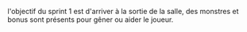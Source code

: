l'objectif du sprint 1 est d'arriver à la sortie de la salle, des monstres et bonus sont présents pour gêner ou aider le joueur.